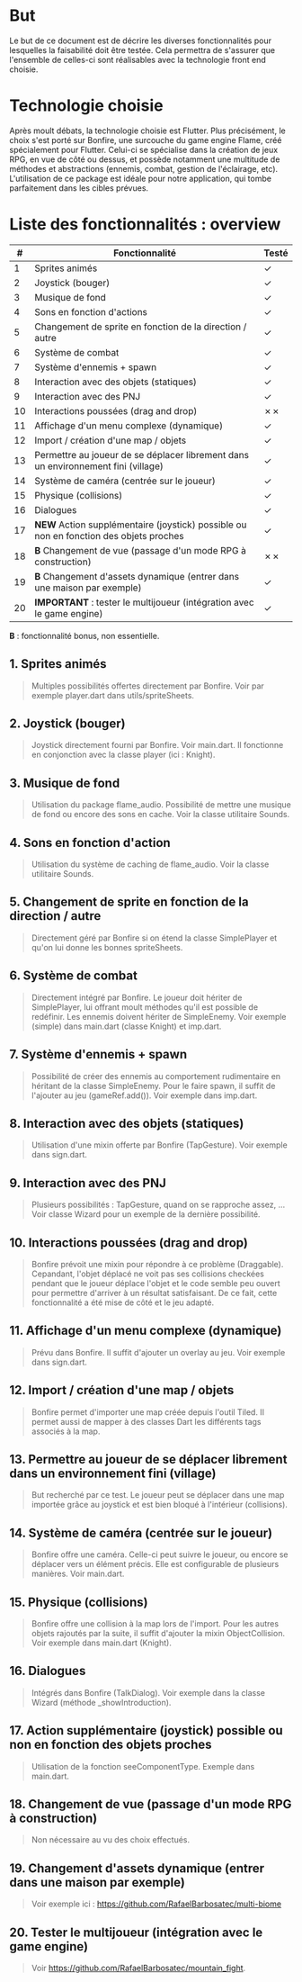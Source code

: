 # But

Le but de ce document est de décrire les diverses fonctionnalités pour lesquelles la faisabilité doit être testée. Cela permettra de s'assurer que l'ensemble de celles-ci sont réalisables avec la technologie front end choisie.

# Technologie choisie

Après moult débats, la technologie choisie est Flutter. Plus précisément, le choix s'est porté sur Bonfire, une surcouche du game engine Flame, créé spécialement pour Flutter. Celui-ci se spécialise dans la création de jeux RPG, en vue de côté ou dessus, et possède notamment une multitude de méthodes et abstractions (ennemis, combat, gestion de l'éclairage, etc). L'utilisation de ce package est idéale pour notre application, qui tombe parfaitement dans les cibles prévues. 

# Liste des fonctionnalités : overview

| # | Fonctionnalité | Testé |
| --- | --- |--- |
| 1 | Sprites animés | ✓ |
| 2 | Joystick (bouger) | ✓ |
| 3 | Musique de fond | ✓ |
| 4 | Sons en fonction d'actions | ✓ |
| 5 | Changement de sprite en fonction de la direction / autre | ✓ |
| 6 | Système de combat | ✓ | 
| 7 | Système d'ennemis + spawn | ✓ | 
| 8 | Interaction avec des objets (statiques) | ✓ | 
| 9 | Interaction avec des PNJ | ✓ | 
| 10 | Interactions poussées (drag and drop) | ✗✗ |
| 11 | Affichage d'un menu complexe (dynamique) | ✓ | 
| 12 | Import / création d'une map / objets | ✓ |
| 13 | Permettre au joueur de se déplacer librement dans un environnement fini (village) | ✓ | 
| 14 | Système de caméra (centrée sur le joueur) | ✓ | 
| 15 | Physique (collisions) | ✓ | 
| 16 | Dialogues | ✓ | 
| 17 | **NEW** Action supplémentaire (joystick) possible ou non en fonction des objets proches | ✓ | 
| 18 | **B** Changement de vue (passage d'un mode RPG à construction) | ✗✗ | 
| 19 | **B** Changement d'assets dynamique (entrer dans une maison par exemple) | ✓ | 
| 20 | **IMPORTANT** : tester le multijoueur (intégration avec le game engine) | ✓ |

**B** : fonctionnalité bonus, non essentielle.

## 1. Sprites animés
> Multiples possibilités offertes directement par Bonfire. Voir par exemple player.dart dans utils/spriteSheets.

## 2. Joystick (bouger)
> Joystick directement fourni par Bonfire. Voir main.dart. Il fonctionne en conjonction avec la classe player (ici : Knight).

## 3. Musique de fond
> Utilisation du package flame_audio. Possibilité de mettre une musique de fond ou encore des sons en cache. Voir la classe utilitaire Sounds. 

## 4. Sons en fonction d'action
> Utilisation du système de caching de flame_audio. Voir la classe utilitaire Sounds. 

## 5. Changement de sprite en fonction de la direction / autre
> Directement géré par Bonfire si on étend la classe SimplePlayer et qu'on lui donne les bonnes spriteSheets.

## 6. Système de combat
> Directement intégré par Bonfire. Le joueur doit hériter de SimplePlayer, lui offrant moult méthodes qu'il est possible de redéfinir. Les ennemis doivent hériter de SimpleEnemy. Voir exemple (simple) dans main.dart (classe Knight) et imp.dart. 

## 7. Système d'ennemis + spawn
> Possibilité de créer des ennemis au comportement rudimentaire en héritant de la classe SimpleEnemy. Pour le faire spawn, il suffit de l'ajouter au jeu (gameRef.add()). Voir exemple dans imp.dart.

## 8. Interaction avec des objets (statiques)
> Utilisation d'une mixin offerte par Bonfire (TapGesture). Voir exemple dans sign.dart.

## 9. Interaction avec des PNJ
> Plusieurs possibilités : TapGesture, quand on se rapproche assez, ... Voir classe Wizard pour un exemple de la dernière possibilité.

## 10. Interactions poussées (drag and drop)
> Bonfire prévoit une mixin pour répondre à ce problème (Draggable). Cepandant, l'objet déplacé ne voit pas ses collisions checkées pendant que le joueur déplace l'objet et le code semble peu ouvert pour permettre d'arriver à un résultat satisfaisant. De ce fait, cette fonctionnalité a été mise de côté et le jeu adapté.

## 11. Affichage d'un menu complexe (dynamique)
> Prévu dans Bonfire. Il suffit d'ajouter un overlay au jeu. Voir exemple dans sign.dart.

## 12. Import / création d'une map / objets
> Bonfire permet d'importer une map créée depuis l'outil Tiled. Il permet aussi de mapper à des classes Dart les différents tags associés à la map.

## 13. Permettre au joueur de se déplacer librement dans un environnement fini (village)
> But recherché par ce test. Le joueur peut se déplacer dans une map importée grâce au joystick et est bien bloqué à l'intérieur (collisions).

## 14. Système de caméra (centrée sur le joueur)
> Bonfire offre une caméra. Celle-ci peut suivre le joueur, ou encore se déplacer vers un élément précis. Elle est configurable de plusieurs manières. Voir main.dart.

## 15. Physique (collisions)
> Bonfire offre une collision à la map lors de l'import. Pour les autres objets rajoutés par la suite, il suffit d'ajouter la mixin ObjectCollision. Voir exemple dans main.dart (Knight).

## 16. Dialogues
> Intégrés dans Bonfire (TalkDialog). Voir exemple dans la classe Wizard (méthode _showIntroduction).

## 17. Action supplémentaire (joystick) possible ou non en fonction des objets proches
> Utilisation de la fonction seeComponentType<T>. Exemple dans main.dart.

## 18. Changement de vue (passage d'un mode RPG à construction)
> Non nécessaire au vu des choix effectués.

## 19. Changement d'assets dynamique (entrer dans une maison par exemple)
> Voir exemple ici : https://github.com/RafaelBarbosatec/multi-biome

## 20. Tester le multijoueur (intégration avec le game engine)
> Voir https://github.com/RafaelBarbosatec/mountain_fight.
